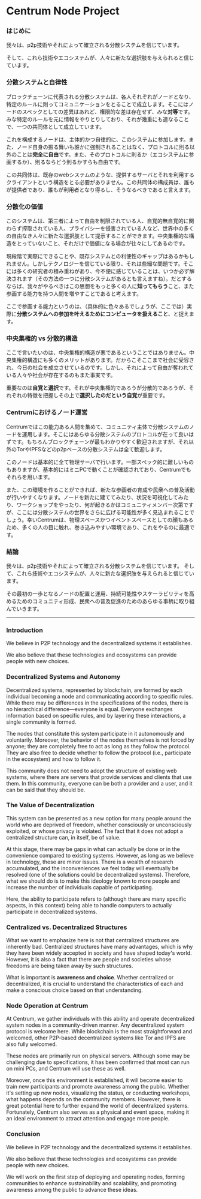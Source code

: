 # Centrum Node Project

### はじめに

我々は、p2p技術やそれによって確立される分散システムを信じています。

そして、これら技術やエコシステムが、人々に新たな選択肢を与えられると信じています。

### 分散システムと自律性

ブロックチェーンに代表される分散システムは、各人それぞれがノードとなり、特定のルールに則ってコミュニケーションをとることで成立します。そこにはノードのスペックとしての差異はあれど、権限的な差は存在せず、みな**対等**です。みな特定のルールを元に情報をやりとりしており、それが幾重にも連なることで、一つの共同体として成立しています。

これを構成するノードは、主体的かつ自律的に、このシステムに参加します。また、ノード自身の振る舞いも誰かに強制されることはなく、プロトコルに則る以外のことは**完全に自由**です。また、そのプロトコルに則るか（エコシステムに参画するか）、則るならどう則るかすらも自由です。

この共同体は、既存のwebシステムのような、提供するサーバとそれを利用するクライアントという構造をとる必要がありません。この共同体の構成員は、誰もが提供者であり、誰もが利用者となり得るし、そうなるべきであると言えます。

### 分散化の価値

このシステムは、第三者によって自由を制限されている人、自覚的無自覚的に関わらず搾取されている人、プライバシーを侵害されている人など、世界中の多くの自由なき人々に新たな選択肢として提示することができます。中央集権的な構造をとっていないこと、それだけで価値になる場合が往々にしてあるのです。

現段階で実際にできることや、既存システムとの利便性のギャップはあるかもしれません。しかしテクノロジーを信じている限り、それは些細な問題です。そこには多くの研究者の積み重ねがあり、今不便に感じていることは、いつか必ず解決されます（その方法の一つに分散システムがあるとも言えますね）。だとするならば、我々がやるべきはこの思想をもっと多くの人に**知ってもらう**こと、また参画する能力を持つ人間を増やすことであると考えます。

ここで参画する能力というのは、（具体的に色々あるでしょうが、ここでは）実際に**分散システムへの参加を叶えるためにコンピュータを扱えること**、と捉えます。

### 中央集権的 vs 分散的構造

ここで言いたいのは、中央集権的構造が悪であるということではありません。中央集権的構造にも多くのメリットがあります。だからこそここまで社会に受容され、今日の社会を成立させているのです。しかし、それによって自由が奪われている人々や社会が存在するのもまた事実です。

重要なのは**自覚と選択**です。それが中央集権的であろうが分散的であろうが、それぞれの特徴を把握しその上で**選択したのだという自覚**が重要です。

### Centrumにおけるノード運営

Centrumではこの能力ある人間を集めて、コミュニティ主体で分散システムのノードを運用します。そこにはあらゆる分散システムのプロトコルが在って良いはずです。もちろんブロックチェーンが最もわかりやすく歓迎されますが、それ以外のTorやIPFSなどのp2pベースの分散システムは全て歓迎します。

このノードは基本的に全て物理サーバで行います。一部スペック的に難しいものもありますが、基本的にはミニPCで動くことが確認されており、Centrumでもそれらを用います。

また、この環境を作ることができれば、新たな参画者の育成や民衆への普及活動が行いやすくなります。ノードを新たに建ててみたり、状況を可視化してみたり、ワークショップをやったり、何が起きるかはコミュニティメンバー次第ですが、ここには分散システムの世界をさらに広げる可能性が多く見込まれることでしょう。幸いCentrumは、物理スペースかつイベントスペースとしての顔もあるため、多くの人の目に触れ、巻き込みやすい環境であり、これをやるのに最適です。

### 結論

我々は、p2p技術やそれによって確立される分散システムを信じています。
そして、これら技術やエコシステムが、人々に新たな選択肢を与えられると信じています。

その最初の一歩となるノードの配置と運用、持続可能性やスケーラビリティを高めるためのコミュニティ形成、民衆への普及促進のためのあらゆる事柄に取り組んでいきます。

---

### Introduction

We believe in P2P technology and the decentralized systems it establishes.

We also believe that these technologies and ecosystems can provide people with new choices.

### Decentralized Systems and Autonomy

Decentralized systems, represented by blockchain, are formed by each individual becoming a node and communicating according to specific rules. While there may be differences in the specifications of the nodes, there is no hierarchical difference—everyone is equal. Everyone exchanges information based on specific rules, and by layering these interactions, a single community is formed.

The nodes that constitute this system participate in it autonomously and voluntarily. Moreover, the behavior of the nodes themselves is not forced by anyone; they are completely free to act as long as they follow the protocol. They are also free to decide whether to follow the protocol (i.e., participate in the ecosystem) and how to follow it.

This community does not need to adopt the structure of existing web systems, where there are servers that provide services and clients that use them. In this community, everyone can be both a provider and a user, and it can be said that they should be.

### The Value of Decentralization

This system can be presented as a new option for many people around the world who are deprived of freedom, whether consciously or unconsciously exploited, or whose privacy is violated. The fact that it does not adopt a centralized structure can, in itself, be of value.

At this stage, there may be gaps in what can actually be done or in the convenience compared to existing systems. However, as long as we believe in technology, these are minor issues. There is a wealth of research accumulated, and the inconveniences we feel today will eventually be resolved (one of the solutions could be decentralized systems). Therefore, what we should do is to make this ideology known to more people and increase the number of individuals capable of participating.

Here, the ability to participate refers to (although there are many specific aspects, in this context) being able to handle computers to actually participate in decentralized systems.

### Centralized vs. Decentralized Structures

What we want to emphasize here is not that centralized structures are inherently bad. Centralized structures have many advantages, which is why they have been widely accepted in society and have shaped today's world. However, it is also a fact that there are people and societies whose freedoms are being taken away by such structures.

What is important is **awareness and choice**. Whether centralized or decentralized, it is crucial to understand the characteristics of each and make a conscious choice based on that understanding.

### Node Operation at Centrum

At Centrum, we gather individuals with this ability and operate decentralized system nodes in a community-driven manner. Any decentralized system protocol is welcome here. While blockchain is the most straightforward and welcomed, other P2P-based decentralized systems like Tor and IPFS are also fully welcomed.

These nodes are primarily run on physical servers. Although some may be challenging due to specifications, it has been confirmed that most can run on mini PCs, and Centrum will use these as well.

Moreover, once this environment is established, it will become easier to train new participants and promote awareness among the public. Whether it's setting up new nodes, visualizing the status, or conducting workshops, what happens depends on the community members. However, there is great potential here to further expand the world of decentralized systems. Fortunately, Centrum also serves as a physical and event space, making it an ideal environment to attract attention and engage more people.

### Conclusion

We believe in P2P technology and the decentralized systems it establishes.

We also believe that these technologies and ecosystems can provide people with new choices.

We will work on the first step of deploying and operating nodes, forming communities to enhance sustainability and scalability, and promoting awareness among the public to advance these ideas.
